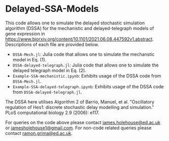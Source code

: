 # Delayed-SSA-Models
This code allows one to simulate the delayed stochastic simulation algorithm (DSSA) for the mechanistic and delayed-telegraph models of gene expression in https://www.biorxiv.org/content/10.1101/2021.06.08.447592v1.abstract. Descriptions of each file are provided below.

- `DSSA-Mech.jl`: Julia code that allows one to simulate the mechanstic model in Eq. (1).
- `DSSA-delayed-telegraph.jl`: Julia code that allows one to simulate the delayed telegraph model in Eq. (2).
- `Example-SSA-mechanistic.ipynb`: Exhibits usage of the DSSA code from `DSSA-Mech.jl`.
- `Example-SSA-delayed-telegraph.ipynb`: Exhibits usage of the DSSA code from `DSSA-delayed-telegraph.jl`.

The DSSA here utilises Algorithm 2 of Barrio, Manuel, et al. "Oscillatory regulation of Hes1: discrete stochastic delay modelling and simulation." PLoS computational biology 2.9 (2006): e117.

For queries on the code above please contact james.holehouse@ed.ac.uk or jamesholehouse1@gmail.com. For non-code related queries please contact ramon.grima@ed.ac.uk.

